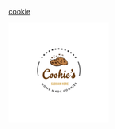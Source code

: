 [cookie](https://saragolmohammadi.github.io/cookie/)



![پیش‌نمایش وبسایت](images/creative-cookies-logo-choco-cookies-logo-awesome-business-vector-logo-png.png)
